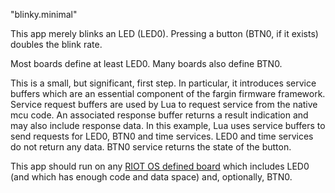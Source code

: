 
"blinky.minimal"

This app merely blinks an LED (LED0). Pressing a button (BTN0, if it exists)
doubles the blink rate.

Most boards define at least LED0. Many boards also define BTN0.

This is a small, but significant, first step. In particular, it introduces
service buffers which are an essential component of the fargin firmware
framework. Service request buffers are used by Lua to request service from the
native mcu code. An associated response buffer returns a result indication and
may also include response data. In this example, Lua uses service buffers to
send requests for LED0, BTN0 and time services. LED0 and time services do not
return any data. BTN0 service returns the state of the button.

This app should run on any
[RIOT OS defined board](https://github.com/RIOT-OS/RIOT/tree/master/boards)
which includes LED0 (and which has enough code and data space) and, optionally,
BTN0.

